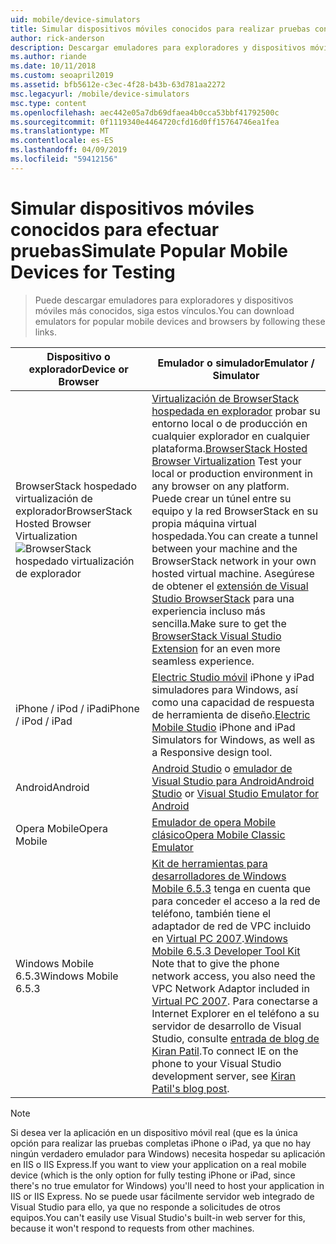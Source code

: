 ```yaml
---
uid: mobile/device-simulators
title: Simular dispositivos móviles conocidos para realizar pruebas con ASP.NET | Microsoft Docs
author: rick-anderson
description: Descargar emuladores para exploradores y dispositivos móviles más conocidos para probar con la aplicación ASP.NET. Incluye el iPhone, Android, BrowserStack y mucho más.
ms.author: riande
ms.date: 10/11/2018
ms.custom: seoapril2019
ms.assetid: bfb5612e-c3ec-4f28-b43b-63d781aa2272
msc.legacyurl: /mobile/device-simulators
msc.type: content
ms.openlocfilehash: aec442e05a7db69dfaea4b0cca53bbf41792500c
ms.sourcegitcommit: 0f1119340e4464720cfd16d0ff15764746ea1fea
ms.translationtype: MT
ms.contentlocale: es-ES
ms.lasthandoff: 04/09/2019
ms.locfileid: "59412156"
---
```

# <a name="simulate-popular-mobile-devices-for-testing"></a><span data-ttu-id="36c9f-104">Simular dispositivos móviles conocidos para efectuar pruebas</span><span class="sxs-lookup"><span data-stu-id="36c9f-104">Simulate Popular Mobile Devices for Testing</span></span>

> <span data-ttu-id="36c9f-105">Puede descargar emuladores para exploradores y dispositivos móviles más conocidos, siga estos vínculos.</span><span class="sxs-lookup"><span data-stu-id="36c9f-105">You can download emulators for popular mobile devices and browsers by following these links.</span></span>

| <span data-ttu-id="36c9f-106">Dispositivo o explorador</span><span class="sxs-lookup"><span data-stu-id="36c9f-106">Device or Browser</span></span> | <span data-ttu-id="36c9f-107">Emulador o simulador</span><span class="sxs-lookup"><span data-stu-id="36c9f-107">Emulator / Simulator</span></span> |
| --- | --- |
| <span data-ttu-id="36c9f-108">BrowserStack hospedado virtualización de explorador</span><span class="sxs-lookup"><span data-stu-id="36c9f-108">BrowserStack Hosted Browser Virtualization</span></span> ![BrowserStack hospedado virtualización de explorador](device-simulators/_static/image1.png) | <span data-ttu-id="36c9f-110">[Virtualización de BrowserStack hospedada en explorador](http://browserstack.com) probar su entorno local o de producción en cualquier explorador en cualquier plataforma.</span><span class="sxs-lookup"><span data-stu-id="36c9f-110">[BrowserStack Hosted Browser Virtualization](http://browserstack.com) Test your local or production environment in any browser on any platform.</span></span> <span data-ttu-id="36c9f-111">Puede crear un túnel entre su equipo y la red BrowserStack en su propia máquina virtual hospedada.</span><span class="sxs-lookup"><span data-stu-id="36c9f-111">You can create a tunnel between your machine and the BrowserStack network in your own hosted virtual machine.</span></span> <span data-ttu-id="36c9f-112">Asegúrese de obtener el [extensión de Visual Studio BrowserStack](https://marketplace.visualstudio.com/items?itemName=browserstackcom.BrowserStack) para una experiencia incluso más sencilla.</span><span class="sxs-lookup"><span data-stu-id="36c9f-112">Make sure to get the [BrowserStack Visual Studio Extension](https://marketplace.visualstudio.com/items?itemName=browserstackcom.BrowserStack) for an even more seamless experience.</span></span> |
| <span data-ttu-id="36c9f-113">iPhone / iPod / iPad</span><span class="sxs-lookup"><span data-stu-id="36c9f-113">iPhone / iPod / iPad</span></span> | <span data-ttu-id="36c9f-114">[Electric Studio móvil](http://www.electricplum.com/studio.aspx) iPhone y iPad simuladores para Windows, así como una capacidad de respuesta de herramienta de diseño.</span><span class="sxs-lookup"><span data-stu-id="36c9f-114">[Electric Mobile Studio](http://www.electricplum.com/studio.aspx) iPhone and iPad Simulators for Windows, as well as a Responsive design tool.</span></span> |
| <span data-ttu-id="36c9f-115">Android</span><span class="sxs-lookup"><span data-stu-id="36c9f-115">Android</span></span> | <span data-ttu-id="36c9f-116">[Android Studio](https://developer.android.com/studio/) o [emulador de Visual Studio para Android](https://visualstudio.microsoft.com/vs/msft-android-emulator/)</span><span class="sxs-lookup"><span data-stu-id="36c9f-116">[Android Studio](https://developer.android.com/studio/) or [Visual Studio Emulator for Android](https://visualstudio.microsoft.com/vs/msft-android-emulator/)</span></span> |
| <span data-ttu-id="36c9f-117">Opera Mobile</span><span class="sxs-lookup"><span data-stu-id="36c9f-117">Opera Mobile</span></span> | [<span data-ttu-id="36c9f-118">Emulador de opera Mobile clásico</span><span class="sxs-lookup"><span data-stu-id="36c9f-118">Opera Mobile Classic Emulator</span></span>](https://www.opera.com/developer/mobile-emulator) |
| <span data-ttu-id="36c9f-119">Windows Mobile 6.5.3</span><span class="sxs-lookup"><span data-stu-id="36c9f-119">Windows Mobile 6.5.3</span></span> | <span data-ttu-id="36c9f-120">[Kit de herramientas para desarrolladores de Windows Mobile 6.5.3](https://www.microsoft.com/downloads/en/details.aspx?FamilyID=c0213f68-2e01-4e5c-a8b2-35e081dcf1ca&amp;displaylang=en) tenga en cuenta que para conceder el acceso a la red de teléfono, también tiene el adaptador de red de VPC incluido en [Virtual PC 2007](https://www.microsoft.com/downloads/en/details.aspx?FamilyID=04d26402-3199-48a3-afa2-2dc0b40a73b6&amp;DisplayLang=en).</span><span class="sxs-lookup"><span data-stu-id="36c9f-120">[Windows Mobile 6.5.3 Developer Tool Kit](https://www.microsoft.com/downloads/en/details.aspx?FamilyID=c0213f68-2e01-4e5c-a8b2-35e081dcf1ca&amp;displaylang=en) Note that to give the phone network access, you also need the VPC Network Adaptor included in [Virtual PC 2007](https://www.microsoft.com/downloads/en/details.aspx?FamilyID=04d26402-3199-48a3-afa2-2dc0b40a73b6&amp;DisplayLang=en).</span></span> <span data-ttu-id="36c9f-121">Para conectarse a Internet Explorer en el teléfono a su servidor de desarrollo de Visual Studio, consulte [entrada de blog de Kiran Patil](http://kiranpatils.wordpress.com/2009/11/19/access-internetlocal-website-from-your-windows-mobile-device-emulators/).</span><span class="sxs-lookup"><span data-stu-id="36c9f-121">To connect IE on the phone to your Visual Studio development server, see [Kiran Patil's blog post](http://kiranpatils.wordpress.com/2009/11/19/access-internetlocal-website-from-your-windows-mobile-device-emulators/).</span></span> |

> [!NOTE]
> <span data-ttu-id="36c9f-122">Si desea ver la aplicación en un dispositivo móvil real (que es la única opción para realizar las pruebas completas iPhone o iPad, ya que no hay ningún verdadero emulador para Windows) necesita hospedar su aplicación en IIS o IIS Express.</span><span class="sxs-lookup"><span data-stu-id="36c9f-122">If you want to view your application on a real mobile device (which is the only option for fully testing iPhone or iPad, since there's no true emulator for Windows) you'll need to host your application in IIS or IIS Express.</span></span> <span data-ttu-id="36c9f-123">No se puede usar fácilmente servidor web integrado de Visual Studio para ello, ya que no responde a solicitudes de otros equipos.</span><span class="sxs-lookup"><span data-stu-id="36c9f-123">You can't easily use Visual Studio's built-in web server for this, because it won't respond to requests from other machines.</span></span>
